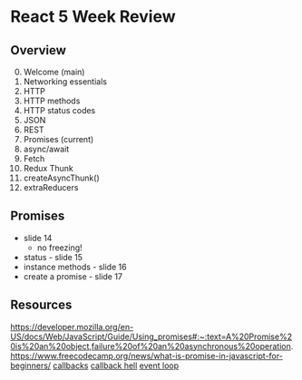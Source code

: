# React 5 Week Review

## Overview
00. Welcome (main)
01. Networking essentials 
02. HTTP 
03. HTTP methods
04. HTTP status codes
05. JSON
06. REST
07. Promises (current)
08. async/await
09. Fetch
10. Redux Thunk
11. createAsyncThunk()
12. extraReducers

## Promises
* slide 14
  * no freezing!
* status - slide 15
* instance methods - slide 16
* create a promise - slide 17

## Resources
https://developer.mozilla.org/en-US/docs/Web/JavaScript/Guide/Using_promises#:~:text=A%20Promise%20is%20an%20object,failure%20of%20an%20asynchronous%20operation.
https://www.freecodecamp.org/news/what-is-promise-in-javascript-for-beginners/
[callbacks](https://www.youtube.com/watch?v=cNjIUSDnb9k)
[callback hell](http://callbackhell.com/)
[event loop](https://www.youtube.com/watch?v=8aGhZQkoFbQ)



